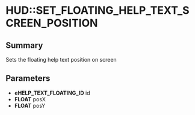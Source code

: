 # HUD::SET_FLOATING_HELP_TEXT_SCREEN_POSITION

## Summary
Sets the floating help text position on screen

## Parameters
* **eHELP_TEXT_FLOATING_ID** id
* **FLOAT** posX
* **FLOAT** posY